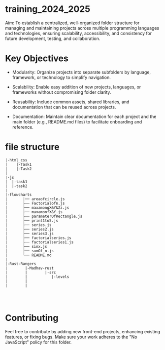 # training_2024_2025

Aim: To establish a centralized, well-organized folder structure for managing and maintaining projects across multiple programming languages and technologies, ensuring scalability, accessibility, and consistency for future development, testing, and collaboration.

# Key Objectives  #
* Modularity:
Organize projects into separate subfolders by language, framework, or technology to simplify navigation.

* Scalability:
Enable easy addition of new projects, languages, or frameworks without compromising folder clarity.

* Reusability:
Include common assets, shared libraries, and documentation that can be reused across projects.

* Documentation:
Maintain clear documentation for each project and the main folder (e.g., README.md files) to facilitate onboarding and reference.

# file structure #
```
|-html_css
|    |-Task1
|    |-Task2
|
|-js
|  |-task1
|  |-task2
|   
|-flowcharts
|       |── areaofcircle.js
|       ├── Factorialofn.js
|       ├── maxamongX&Y&Zz.js
|       ├── maxamonfX&Y.js
|       ├── parameterOfRectangle.js
|       ├── print1to5.js
|       ├── series.js
|       ├── series2.js
|       ├── series3.js
|       ├── factorialseries.js
|       ├── factorialseries1.js
|       ├── sinx.js
|       ├── sumOf_n.js
|       └── README.md
|
|-Rust-Rangers
|        |-Madhav-rust
|        |        |-src
|        |           |-levels     
|        |
|        |


      
```    


# Contributing #
Feel free to contribute by adding new front-end projects, enhancing existing features, or fixing bugs. Make sure your work adheres to the "No JavaScript" policy for this folder.
